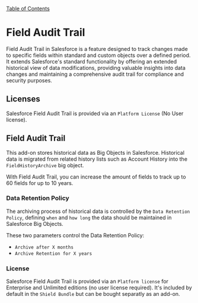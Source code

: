 [Table of Contents](../Documentation.md)

# Field Audit Trail

Field Audit Trail  in Salesforce is a feature designed to track changes made to specific fields within standard and custom objects over a defined period. It extends Salesforce's standard functionality by offering an extended historical view of data modifications, providing valuable insights into data changes and maintaining a comprehensive audit trail for compliance and security purposes.

## Licenses
Salesforce Field Audit Trail is provided via an `Platform License` (No User license).

## Field Audit Trail
This add-on stores historical data as Big Objects in Salesforce. Historical data is migrated from related history lists such as Account History into the `FieldHistoryArchive` big object.

With Field Audit Trail, you can increase the amount of fields to track up to 60 fields for up to 10 years.

### Data Retention Policy
The archiving process of historical data is controlled by the `Data Retention Policy`, defining `when` and `how long` the data should be maintained in Salesforce Big Objects.

These two parameters control the Data Retention Policy:
- `Archive after X months`
- `Archive Retention for X years`

### License
Salesforce Field Audit Trail is provided via an `Platform license` for Enterprise and Unlimited editions (no user license required). It's included by default in the `Shield Bundle` but can be bought separatly as an add-on.
